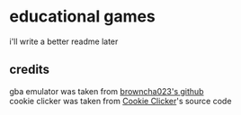 # educational games
i'll write a better readme later
## credits
gba emulator was taken from [browncha023's github](https://browncha023.github.io/) <br>
cookie clicker was taken from [Cookie Clicker](https://orteil.dashnet.org/cookieclicker/)'s source code

